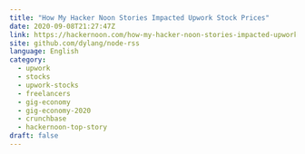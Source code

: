 ```yaml
---
title: "How My Hacker Noon Stories Impacted Upwork Stock Prices"
date: 2020-09-08T21:27:47Z
link: https://hackernoon.com/how-my-hacker-noon-stories-impacted-upwork-stock-prices-wrr3eee?source=rss&utm_medium=RSS&utm_source=news.12bit.vn
site: github.com/dylang/node-rss
language: English
category:
  - upwork
  - stocks
  - upwork-stocks
  - freelancers
  - gig-economy
  - gig-economy-2020
  - crunchbase
  - hackernoon-top-story
draft: false
---
```

